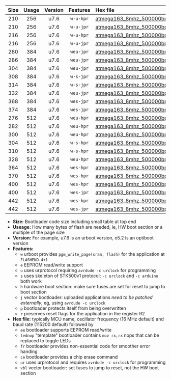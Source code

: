 |Size|Usage|Version|Features|Hex file|
|:-:|:-:|:-:|:-:|:--|
|210|256|u7.6|`w-u-hpr`|[atmega163_8mhz_500000bps_ur.hex](https://raw.githubusercontent.com/stefanrueger/urboot/main/atmega163_8mhz_500000bps_ur.hex)|
|210|256|u7.6|`w-u-jpr`|[atmega163_8mhz_500000bps_ur_vbl.hex](https://raw.githubusercontent.com/stefanrueger/urboot/main/atmega163_8mhz_500000bps_ur_vbl.hex)|
|216|256|u7.6|`w-u-hpr`|[atmega163_8mhz_500000bps_lednop_ur.hex](https://raw.githubusercontent.com/stefanrueger/urboot/main/atmega163_8mhz_500000bps_lednop_ur.hex)|
|216|256|u7.6|`w-u-jpr`|[atmega163_8mhz_500000bps_lednop_ur_vbl.hex](https://raw.githubusercontent.com/stefanrueger/urboot/main/atmega163_8mhz_500000bps_lednop_ur_vbl.hex)|
|280|384|u7.6|`weu-jpr`|[atmega163_8mhz_500000bps_ee_ur_vbl.hex](https://raw.githubusercontent.com/stefanrueger/urboot/main/atmega163_8mhz_500000bps_ee_ur_vbl.hex)|
|286|384|u7.6|`weu-jpr`|[atmega163_8mhz_500000bps_ee_lednop_ur_vbl.hex](https://raw.githubusercontent.com/stefanrueger/urboot/main/atmega163_8mhz_500000bps_ee_lednop_ur_vbl.hex)|
|304|384|u7.6|`weu-jpr`|[atmega163_8mhz_500000bps_ee_lednop_fr_ur_vbl.hex](https://raw.githubusercontent.com/stefanrueger/urboot/main/atmega163_8mhz_500000bps_ee_lednop_fr_ur_vbl.hex)|
|308|384|u7.6|`w-s-jpr`|[atmega163_8mhz_500000bps_vbl.hex](https://raw.githubusercontent.com/stefanrueger/urboot/main/atmega163_8mhz_500000bps_vbl.hex)|
|314|384|u7.6|`w-s-jpr`|[atmega163_8mhz_500000bps_lednop_vbl.hex](https://raw.githubusercontent.com/stefanrueger/urboot/main/atmega163_8mhz_500000bps_lednop_vbl.hex)|
|332|384|u7.6|`weu-jpr`|[atmega163_8mhz_500000bps_ee_lednop_fr_ce_ur_vbl.hex](https://raw.githubusercontent.com/stefanrueger/urboot/main/atmega163_8mhz_500000bps_ee_lednop_fr_ce_ur_vbl.hex)|
|368|384|u7.6|`wes-jpr`|[atmega163_8mhz_500000bps_ee_vbl.hex](https://raw.githubusercontent.com/stefanrueger/urboot/main/atmega163_8mhz_500000bps_ee_vbl.hex)|
|374|384|u7.6|`wes-jpr`|[atmega163_8mhz_500000bps_ee_lednop_vbl.hex](https://raw.githubusercontent.com/stefanrueger/urboot/main/atmega163_8mhz_500000bps_ee_lednop_vbl.hex)|
|276|512|u7.6|`weu-hpr`|[atmega163_8mhz_500000bps_ee_ur.hex](https://raw.githubusercontent.com/stefanrueger/urboot/main/atmega163_8mhz_500000bps_ee_ur.hex)|
|282|512|u7.6|`weu-hpr`|[atmega163_8mhz_500000bps_ee_lednop_ur.hex](https://raw.githubusercontent.com/stefanrueger/urboot/main/atmega163_8mhz_500000bps_ee_lednop_ur.hex)|
|300|512|u7.6|`weu-hpr`|[atmega163_8mhz_500000bps_ee_lednop_fr_ur.hex](https://raw.githubusercontent.com/stefanrueger/urboot/main/atmega163_8mhz_500000bps_ee_lednop_fr_ur.hex)|
|304|512|u7.6|`w-s-hpr`|[atmega163_8mhz_500000bps.hex](https://raw.githubusercontent.com/stefanrueger/urboot/main/atmega163_8mhz_500000bps.hex)|
|310|512|u7.6|`w-s-hpr`|[atmega163_8mhz_500000bps_lednop.hex](https://raw.githubusercontent.com/stefanrueger/urboot/main/atmega163_8mhz_500000bps_lednop.hex)|
|328|512|u7.6|`weu-hpr`|[atmega163_8mhz_500000bps_ee_lednop_fr_ce_ur.hex](https://raw.githubusercontent.com/stefanrueger/urboot/main/atmega163_8mhz_500000bps_ee_lednop_fr_ce_ur.hex)|
|364|512|u7.6|`wes-hpr`|[atmega163_8mhz_500000bps_ee.hex](https://raw.githubusercontent.com/stefanrueger/urboot/main/atmega163_8mhz_500000bps_ee.hex)|
|370|512|u7.6|`wes-hpr`|[atmega163_8mhz_500000bps_ee_lednop.hex](https://raw.githubusercontent.com/stefanrueger/urboot/main/atmega163_8mhz_500000bps_ee_lednop.hex)|
|400|512|u7.6|`wes-hpr`|[atmega163_8mhz_500000bps_ee_lednop_fr.hex](https://raw.githubusercontent.com/stefanrueger/urboot/main/atmega163_8mhz_500000bps_ee_lednop_fr.hex)|
|400|512|u7.6|`wes-jpr`|[atmega163_8mhz_500000bps_ee_lednop_fr_vbl.hex](https://raw.githubusercontent.com/stefanrueger/urboot/main/atmega163_8mhz_500000bps_ee_lednop_fr_vbl.hex)|
|442|512|u7.6|`wes-hpr`|[atmega163_8mhz_500000bps_ee_lednop_fr_ce.hex](https://raw.githubusercontent.com/stefanrueger/urboot/main/atmega163_8mhz_500000bps_ee_lednop_fr_ce.hex)|
|442|512|u7.6|`wes-jpr`|[atmega163_8mhz_500000bps_ee_lednop_fr_ce_vbl.hex](https://raw.githubusercontent.com/stefanrueger/urboot/main/atmega163_8mhz_500000bps_ee_lednop_fr_ce_vbl.hex)|

- **Size:** Bootloader code size including small table at top end
- **Useage:** How many bytes of flash are needed, ie, HW boot section or a multiple of the page size
- **Version:** For example, u7.6 is an urboot version, o5.2 is an optiboot version
- **Features:**
  + `w` urboot provides `pgm_write_page(sram, flash)` for the application at `FLASHEND-4+1`
  + `e` EEPROM read/write support
  + `u` uses urprotocol requiring `avrdude -c urclock` for programming
  + `s` uses skeleton of STK500v1 protocol; `-c urclock` and `-c arduino` both work
  + `h` hardware boot section: make sure fuses are set for reset to jump to boot section
  + `j` vector bootloader: uploaded applications *need to be patched externally*, eg, using `avrdude -c urclock`
  + `p` bootloader protects itself from being overwritten
  + `r` preserves reset flags for the application in the register R2
- **Hex file:** typically MCU name, oscillator frequency (16 MHz default) and baud rate (115200 default) followed by
  + `ee` bootloader supports EEPROM read/write
  + `lednop` "template" bootloader contains `mov rx,rx` nops that can be replaced to toggle LEDs
  + `fr` bootloader provides non-essential code for smoother error handing
  + `ce` bootloader provides a chip erase command
  + `ur` uses urprotocol and requires `avrdude -c urclock` for programming
  + `vbl` vector bootloader: set fuses to jump to reset, not the HW boot section

